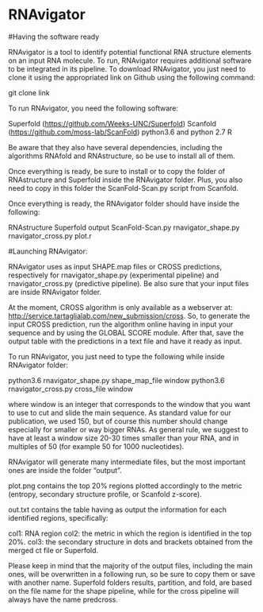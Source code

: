# RNAvigator

#Having the software ready

RNAvigator is a tool to identify potential functional RNA structure elements on an input RNA molecule. To run, RNAvigator requires additional software to be integrated in its pipeline. To download RNAvigator, you just need to clone it using the appropriated link on Github using the following command:

git clone link

To run RNAvigator, you need the following software:

Superfold (https://github.com/Weeks-UNC/Superfold)
Scanfold (https://github.com/moss-lab/ScanFold)
python3.6 and python 2.7
R

Be aware that they also have several dependencies, including the algorithms RNAfold and RNAstructure, so be use to install all of them.

Once everything is ready, be sure to install or to copy the folder of RNAstructure and Superfold inside the RNAvigator folder. Plus, you also need to copy in this folder the ScanFold-Scan.py script from Scanfold.

Once everything is ready, the RNAvigator folder should have inside the following:

RNAstructure
Superfold
output
ScanFold-Scan.py
rnavigator_shape.py
rnavigator_cross.py
plot.r

#Launching RNAvigator:

RNAvigator uses as input SHAPE.map files or CROSS predictions, respectively for rnavigator_shape.py (experimental pipeline) and rnavigator_cross.py (predictive pipeline). Be also sure that your input files are inside RNAvigator folder.

At the moment, CROSS algorithm is only available as a webserver at: http://service.tartaglialab.com/new_submission/cross. So, to generate the input CROSS prediction, run the algorithm online having in input your sequence and by using the GLOBAL SCORE module. After that, save the output table with the predictions in a text file and have it ready as input.

To run RNAvigator, you just need to type the following while inside RNAvigator folder:

python3.6 rnavigator_shape.py shape_map_file window
python3.6 rnavigator_cross.py cross_file window

where window is an integer that corresponds to the window that you want to use to cut and slide the main sequence. As standard value for our publication, we used 150, but of course this number should change especially for smaller or way bigger RNAs. As general rule, we suggest to have at least a window size 20-30 times smaller than your RNA, and in multiples of 50 (for example 50 for 1000 nucleotides).

RNAvigator will generate many intermediate files, but the most important ones are inside the folder “output”.

plot.png contains the top 20% regions plotted accordingly to the metric (entropy, secondary structure profile, or Scanfold z-score).

out.txt contains the table having as output the information for each identified regions, specifically:

col1: RNA region
col2: the metric in which the region is identified in the top 20%.
col3: the secondary structure in dots and brackets obtained from the merged ct file or Superfold. 

Please keep in mind that the majority of the output files, including the main ones, will be overwritten in a following run, so be sure to copy them or save with another name. Superfold folders results, partition, and fold, are based on the file name for the shape pipeline, while for the cross pipeline will always have the name predcross.






